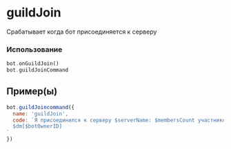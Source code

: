 # guildJoin
Срабатывает когда бот присоединяется к серверу
### Использование
```php
bot.onGuildJoin()
bot.guildJoinCommand
```
## Пример(ы)

```javascript
bot.guildJoincommand({
  name: 'guildJoin',
  code: `Я присоединился к серверу $serverName: $membersCount участников, владелец $userTag[$ownerID]. Приглашение: $createServerInvite
  $dm[$botOwnerID]
`
})
```